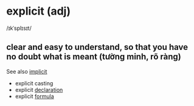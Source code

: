 # explicit (adj)

/ɪkˈsplɪsɪt/

## clear and easy to understand, so that you have no doubt what is meant (tường minh, rõ ràng)

See also [implicit](implicit-adj.md#suggested-without-being-directly-expressed-ngầm-ẩn)

- explicit casting
- explicit [declaration](declaration-n.md#an-official-or-formal-statement-especially-about-the-plans-of-a-government-or-an-organization-the-act-of-making-such-a-statement-sự-khai-báo)
- explicit [formula](formula-n.md#a-series-of-letters-numbers-or-symbols-that-represents-a-rule-or-law-công-thức)